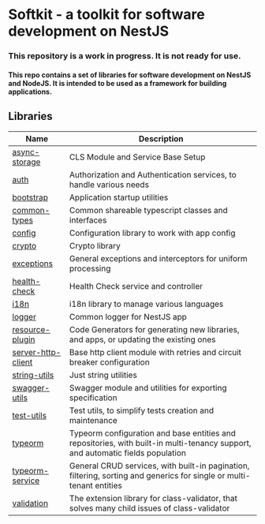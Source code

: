 # Softkit - a toolkit for software development on NestJS

### This repository is a work in progress. It is not ready for use.

#### This repo contains a set of libraries for software development on NestJS and NodeJS. It is intended to be used as a framework for building applications.

## Libraries

| Name                                                        | Description                                                                                                                    |
| ----------------------------------------------------------- | ------------------------------------------------------------------------------------------------------------------------------ |
| [async-storage](./modules/async_storage_src.html)           | CLS Module and Service Base Setup                                                                                              |
| [auth](./modules/auth_src.html)                             | Authorization and Authentication services, to handle various needs                                                             |
| [bootstrap](./modules/bootstrap_src.html)                   | Application startup utilities                                                                                                  |
| [common-types](./modules/common_types_src.html)             | Common shareable typescript classes and interfaces                                                                             |
| [config](./modules/config_src.html)                         | Configuration library to work with app config                                                                                  |
| [crypto](./modules/crypto_src.html)                         | Crypto library                                                                                                                 |
| [exceptions](./modules/exceptions_src.html)                 | General exceptions and interceptors for uniform processing                                                                     |
| [health-check](./modules/health_check_src.html)             | Health Check service and controller                                                                                            |
| [i18n](./modules/i18n_src.html)                             | i18n library to manage various languages                                                                                       |
| [logger](./modules/logger_src.html)                         | Common logger for NestJS app                                                                                                   |
| [resource-plugin](./modules/resource_plugin_src.html)       | Code Generators for generating new libraries, and apps, or updating the existing ones                                          |
| [server-http-client](./modules/server_http_client_src.html) | Base http client module with retries and circuit breaker configuration                                                         |
| [string-utils](./modules/string_utils_src.html)             | Just string utilities                                                                                                          |
| [swagger-utils](./modules/swagger_utils_src.html)           | Swagger module and utilities for exporting specification                                                                       |
| [test-utils](./modules/test_utils_src.html)                 | Test utils, to simplify tests creation and maintenance                                                                         |
| [typeorm](./modules/typeorm_src.html)                       | Typeorm configuration and base entities and repositories, with built-in multi-tenancy support, and automatic fields population |
| [typeorm-service](./modules/typeorm_service_src.html)       | General CRUD services, with built-in pagination, filtering, sorting and generics for single or multi-tenant entities           |
| [validation](./modules/validation_src.html)                 | The extension library for class-validator, that solves many child issues of class-validator                                    |
